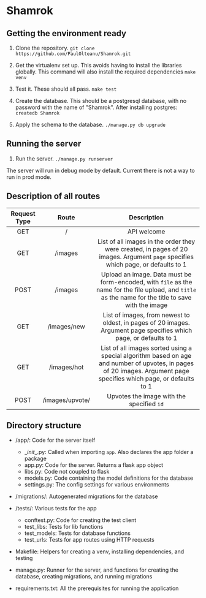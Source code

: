 # Shamrok

## Getting the environment ready

1. Clone the repository. `git clone https://github.com/PaulOlteanu/Shamrok.git`

2. Get the virtualenv set up. This avoids having to install the libraries globally. This command will also install the required dependencies `make venv`

3. Test it. These should all pass. `make test`

4. Create the database. This should be a postgresql database, with no password with the name of "Shamrok". After installing postgres: `createdb Shamrok`

5. Apply the schema to the database. `./manage.py db upgrade`

## Running the server

1. Run the server. `./manage.py runserver`

The server will run in debug mode by default. Current there is not a way to run in prod mode.

## Description of all routes

| Request Type | Route | Description |
|:---:|:---:|:---:|
| GET | / | API welcome |
| GET | /images | List of all images in the order they were created, in pages of 20 images. Argument `page` specifies which page, or defaults to 1 |
| POST | /images | Upload an image. Data must be form-encoded, with `file` as the name for the file upload, and `title` as the name for the title to save with the image |
| GET | /images/new | List of images, from newest to oldest, in pages of 20 images. Argument page specifies which page, or defaults to 1 |
| GET | /images/hot | List of all images sorted using a special algorithm based on age and number of upvotes, in pages of 20 images. Argument page specifies which page, or defaults to 1 |
| POST | /images/upvote/<id> | Upvotes the image with the specified `id` |

## Directory structure

* /app/: Code for the server itself
    * \__init__.py: Called when importing `app`. Also declares the app folder a package
    * app.py: Code for the server. Returns a flask app object
    * libs.py: Code not coupled to flask
    * models.py: Code containing the model definitions for the database
    * settings.py: The config settings for various environments


* /migrations/: Autogenerated migrations for the database


* /tests/: Various tests for the app
    * conftest.py: Code for creating the test client
    * test_libs: Tests for lib functions
    * test_models: Tests for database functions
    * test_urls: Tests for app routes using HTTP requests


* Makefile: Helpers for creating a venv, installing dependencies, and testing

* manage.py: Runner for the server, and functions for creating the database, creating migrations, and running migrations

* requirements.txt: All the prerequisites for running the application
